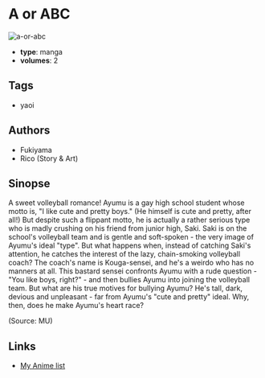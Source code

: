 # A or ABC

![a-or-abc](https://cdn.myanimelist.net/images/manga/3/30095.jpg)

-   **type**: manga
-   **volumes**: 2

## Tags

-   yaoi

## Authors

-   Fukiyama
-   Rico (Story & Art)

## Sinopse

A sweet volleyball romance! Ayumu is a gay high school student whose motto is, "I like cute and pretty boys." (He himself is cute and pretty, after all!) But despite such a flippant motto, he is actually a rather serious type who is madly crushing on his friend from junior high, Saki. Saki is on the school's volleyball team and is gentle and soft-spoken - the very image of Ayumu's ideal "type". But what happens when, instead of catching Saki's attention, he catches the interest of the lazy, chain-smoking volleyball coach? The coach's name is Kouga-sensei, and he's a weirdo who has no manners at all. This bastard sensei confronts Ayumu with a rude question - "You like boys, right?" - and then bullies Ayumu into joining the volleyball team. But what are his true motives for bullying Ayumu? He's tall, dark, devious and unpleasant - far from Ayumu's "cute and pretty" ideal. Why, then, does he make Ayumu's heart race?

(Source: MU)

## Links

-   [My Anime list](https://myanimelist.net/manga/15942/A_or_ABC)

